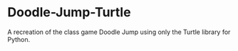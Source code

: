 # Doodle-Jump-Turtle
A recreation of the class game Doodle Jump using only the Turtle library for Python.
